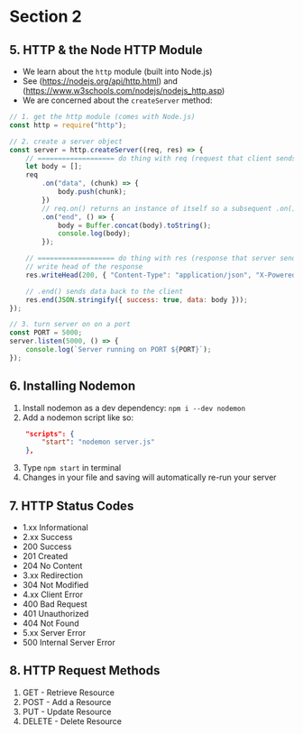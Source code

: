 # Section 2

## 5. HTTP & the Node HTTP Module

-   We learn about the `http` module (built into Node.js)
-   See (https://nodejs.org/api/http.html) and (https://www.w3schools.com/nodejs/nodejs_http.asp)
-   We are concerned about the `createServer` method:

```js
// 1. get the http module (comes with Node.js)
const http = require("http");

// 2. create a server object
const server = http.createServer((req, res) => {
	// =================== do thing with req (request that client sends to server) ===================
	let body = [];
	req
        .on("data", (chunk) => {
	    	body.push(chunk);
	    })
	    // req.on() returns an instance of itself so a subsequent .on() is possible
        .on("end", () => {
	    	body = Buffer.concat(body).toString();
	    	console.log(body);
	    });

	// =================== do thing with res (response that server sends to client) ===================
	// write head of the response
	res.writeHead(200, { "Content-Type": "application/json", "X-Powered-By": "Node.js" }); // content type can be `text/html`, for example

	// .end() sends data back to the client
	res.end(JSON.stringify({ success: true, data: body }));
});

// 3. turn server on on a port
const PORT = 5000;
server.listen(5000, () => {
	console.log(`Server running on PORT ${PORT}`);
});
```

## 6. Installing Nodemon

1. Install nodemon as a dev dependency: `npm i --dev nodemon`
2. Add a nodemon script like so:

```json
	"scripts": {
		"start": "nodemon server.js"
	},
```

3. Type `npm start` in terminal
4. Changes in your file and saving will automatically re-run your server

## 7. HTTP Status Codes

-   1.xx Informational
-   2.xx Success
-   200 Success
-   201 Created
-   204 No Content
-   3.xx Redirection
-   304 Not Modified
-   4.xx Client Error
-   400 Bad Request
-   401 Unauthorized
-   404 Not Found
-   5.xx Server Error
-   500 Internal Server Error

## 8. HTTP Request Methods

1. GET - Retrieve Resource
2. POST - Add a Resource
3. PUT - Update Resource
4. DELETE - Delete Resource
